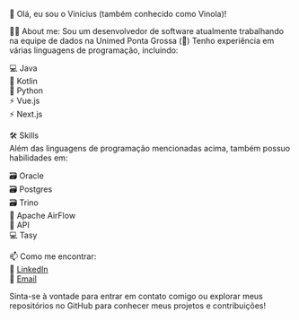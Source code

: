 👋 Olá, eu sou o Vinicius (também conhecido como Vinola)!
  
👨‍💻 About me:
Sou um desenvolvedor de software atualmente trabalhando na equipe de dados na Unimed Ponta Grossa (💚) Tenho experiência em várias linguagens de programação, incluindo:  
  
💻 Java  
🦙 Kotlin  
🐍 Python  
⚡ Vue.js  
⚡ Next.js  
  
🛠️ Skills  
Além das linguagens de programação mencionadas acima, também possuo habilidades em:  

🗃️ Oracle  
🗃️ Postgres  
🗃️ Trino  
🔧 Apache AirFlow  
🔧 API  
💻 Tasy  
  
📫 Como me encontrar:  
💼 [LinkedIn](https://www.linkedin.com/in/vinicius-oliveira-b5a151209/)  
📧 [Email](vini.asoliveira1@gmail.com)  
  
Sinta-se à vontade para entrar em contato comigo ou explorar meus repositórios no GitHub para conhecer meus projetos e contribuições!  
